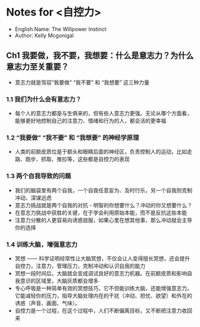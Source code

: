 # Notes for <自控力>

- English Name: The Willpower Instinct
- Author: Kelly Mcgonigal

## Ch1 我要做，我不要，我想要：什么是意志力？为什么意志力至关重要？
- 意志力就是驾驭“我要做” “我不要” 和 “我想要” 这三种力量

### 1.1 我们为什么会有意志力？
- 每个人的意志力都是与生俱来的，但有些人意志力更强。无论从哪个方面看，能够更好地控制自己的注意力、情绪和行为的人，都会活的更幸福

### 1.2 “我要做” “我不要” 和 “我想要” 的神经学原理
- 人类的前额皮质位是于额头和眼睛后面的神经区，负责控制人的运动，比如走路、跑步、抓取、推拉等，这些都是自控力的表现

### 1.3 两个自我导致的问题
- 我们的脑袋里有两个自我，一个自我任意妄为、及时行乐，另一个自我则克制冲动、深谋远虑
- 意志力挑战就是两个自我的对抗 - 明智的你想要什么？冲动的你又想要什么？
- 在意志力挑战中获胜的关键，在于学会利用原始本能，而不是反抗这些本能
- 注意力分散的人更容易向诱惑屈服，如果心里在想其他事，那么冲动就会主导你的选择

### 1.4 训练大脑，增强意志力
- 冥想 —— 科学证明经常性让大脑冥想，不仅会让人变得擅长冥想，还会提升自控力，注意力，管理压力，克制冲动和认识自我的能力
- 冥想一段时间后，大脑就会变成调试良好的意志力机器。在前额皮质和影响自我意识的区域里，大脑灰质都会增多
- 专心呼吸是一种简单有效的冥想技巧，它不但能训练大脑，还能增强意志力。它能减轻你的压力，指导大脑处理内在的干扰（冲动、担忧、欲望）和外在的诱惑（声音、画面、气味）。
- 自控力是一个过程，在这个过程中，人们不断偏离目标，又不断把注意力收回来
